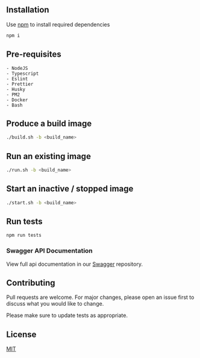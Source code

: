 [Swagger]: https://app.swaggerhub.com/apis/<username>/<app>/1.0.0-oas3

## Installation

Use [npm](https://www.npmjs.com) to install required dependencies

```javascript
npm i
```

## Pre-requisites
```
- NodeJS
- Typescript
- Eslint
- Prettier
- Husky
- PM2
- Docker
- Bash
```

## Produce a build image

```bash
./build.sh -b <build_name>
```

## Run an existing image

```bash
./run.sh -b <build_name>
```

## Start an inactive / stopped image

```bash
./start.sh -b <build_name>
```

## Run tests

```javascript
npm run tests
```

### Swagger API Documentation
View full api documentation in our [Swagger] repository.

## Contributing
Pull requests are welcome. For major changes, please open an issue first to discuss what you would like to change.

Please make sure to update tests as appropriate.

## License
[MIT](https://choosealicense.com/licenses/mit/)
